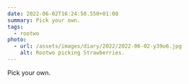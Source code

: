 ```yaml
---
date: 2022-06-02T16:24:50.550+01:00
summary: Pick your own.
tags:
  - rootwo
photo:
  - url: /assets/images/diary/2022/2022-06-02-y39o6.jpg
    alt: Rootwo picking Strawberries.
---
```

Pick your own. 
